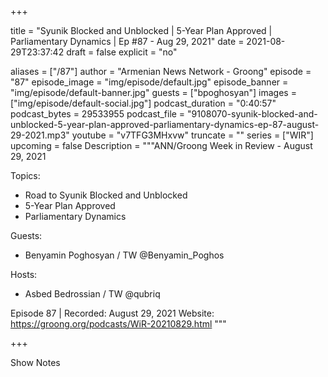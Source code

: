 
+++

title = "Syunik Blocked and Unblocked | 5-Year Plan Approved | Parliamentary Dynamics | Ep #87 - Aug 29, 2021"
date = 2021-08-29T23:37:42
draft = false
explicit = "no"

aliases = ["/87"]
author = "Armenian News Network - Groong"
episode = "87"
episode_image = "img/episode/default.jpg"
episode_banner = "img/episode/default-banner.jpg"
guests = ["bpoghosyan"]
images = ["img/episode/default-social.jpg"]
podcast_duration = "0:40:57"
podcast_bytes = 29533955
podcast_file = "9108070-syunik-blocked-and-unblocked-5-year-plan-approved-parliamentary-dynamics-ep-87-august-29-2021.mp3"
youtube = "v7TFG3MHxvw"
truncate = ""
series = ["WIR"]
upcoming = false
Description = """ANN/Groong Week in Review - August 29, 2021

Topics:
* Road to Syunik Blocked and Unblocked
* 5-Year Plan Approved
* Parliamentary Dynamics

Guests:
* Benyamin Poghosyan / TW @Benyamin_Poghos

Hosts:
* Asbed Bedrossian / TW @qubriq


Episode 87 | Recorded: August 29, 2021
Website: https://groong.org/podcasts/WiR-20210829.html
"""

+++

Show Notes

